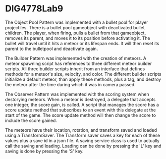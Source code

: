 # DIG4778Lab9

The Object Pool Pattern was implemented with a bullet pool for player projectiles. There is a bullet pool gameobject with deactivated bullet children. The player, when firing, pulls a bullet from that gameobject, removes its parent, and moves it to its position before activating it. The bullet will travel until it hits a meteor or its lifespan ends. It will then reset its parent to the bulletpool and deactivate again.

The Builder Pattern was implemented with the creation of meteors. A meteor spawning script has references to three different meteor builder scripts. All three builder scripts inherit from an interface that defines methods for a meteor's size, velocity, and color. The different builder scripts initialize a default meteor, than apply these methods, plus a tag, and destroy the meteor after the time during which it was in camera passed.

The Observer Pattern was implemented with the scoring system when destorying meteors. When a meteor is destroyed, a delegate that accepts one integer, the score gain, is called. A script that manages the score has a score update method that subscribes to an event with this delegate at the start of the game. The score update method will then change the score to include the score gained.

The meteors have their location, rotation, and transform saved and loaded using a TransformSaver. The Transform saver saves a key for each of these values plus a save id in a json file. A saving service class is used to actually call the saving and loading. Loading can be done by pressing the 'L' key and saving is done by pressing the 'S' key.
